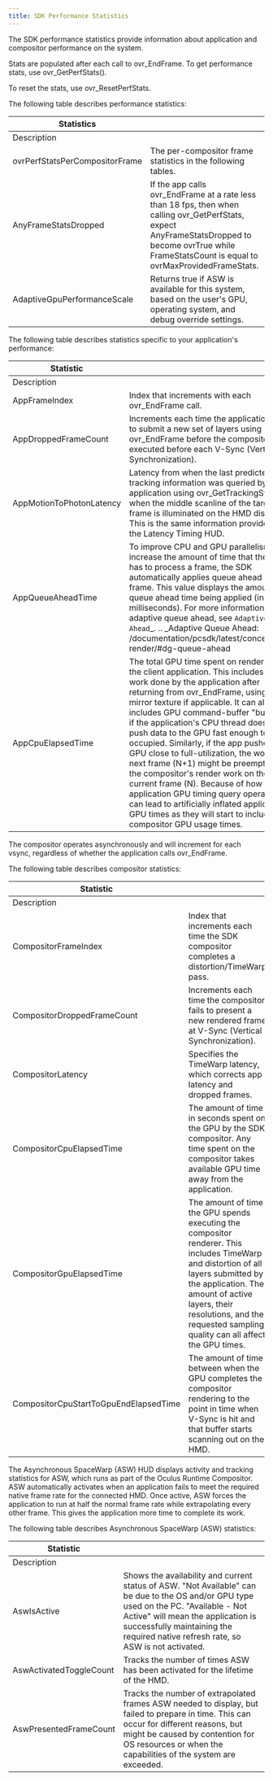 ```yaml
---
title: SDK Performance Statistics
---
```


The SDK performance statistics provide information about application and compositor performance on the system.

Stats are populated after each call to ovr_EndFrame. To get performance stats, use ovr_GetPerfStats().

To reset the stats, use ovr_ResetPerfStats.

The following table describes performance statistics:

|           Statistics           |                                                                                                                                                                                                        |
|--------------------------------|---------------------------------------------------------------------------------------------------------------------------------------------------------------------------------------------------------|
|          Description          |                                                                                                                                                                                                        |
| ovrPerfStatsPerCompositorFrame |                                                                      The per-compositor frame statistics in the following tables.                                                                      |
|      AnyFrameStatsDropped      | If the app calls ovr_EndFrame at a rate less than 18 fps, then when calling ovr_GetPerfStats, expect AnyFrameStatsDropped to become ovrTrue while FrameStatsCount is equal to ovrMaxProvidedFrameStats. |
|  AdaptiveGpuPerformanceScale  |                                        Returns true if ASW is available for this system, based on the user's GPU, operating system, and debug override settings.                                        |

The following table describes statistics specific to your application's performance:

|        Statistic        |                                                                                                                                                                                                                                                                                                                                                                                                                                                                                                                                                                                                                                                                                                          |
|--------------------------|-----------------------------------------------------------------------------------------------------------------------------------------------------------------------------------------------------------------------------------------------------------------------------------------------------------------------------------------------------------------------------------------------------------------------------------------------------------------------------------------------------------------------------------------------------------------------------------------------------------------------------------------------------------------------------------------------------------|
|       Description       |                                                                                                                                                                                                                                                                                                                                                                                                                                                                                                                                                                                                                                                                                                          |
|      AppFrameIndex      |                                                                                                                                                                                                                                                                                                                            Index that increments with each ovr_EndFrame call.                                                                                                                                                                                                                                                                                                                            |
|   AppDroppedFrameCount   |                                                                                                                                                                                                                                                               Increments each time the application fails to submit a new set of layers using ovr_EndFrame before the compositor is executed before each V-Sync (Vertical Synchronization).                                                                                                                                                                                                                                                               |
| AppMotionToPhotonLatency |                                                                                                                                                                                                                 Latency from when the last predicted tracking information was queried by the application using ovr_GetTrackingState() to when the middle scanline of the target frame is illuminated on the HMD display. This is the same information provided by the Latency Timing HUD.                                                                                                                                                                                                                 |
|    AppQueueAheadTime    |                                                                                                                                       To improve CPU and GPU parallelism and increase the amount of time that the GPU has to process a frame, the SDK automatically applies queue ahead up to 1 frame. This value displays the amount of queue ahead time being applied (in milliseconds). For more information about adaptive queue ahead, see `Adaptive Queue Ahead`_.  .. _Adaptive Queue Ahead: /documentation/pcsdk/latest/concepts/dg-render/#dg-queue-ahead                                                                                                                                       |
|    AppCpuElapsedTime    | The total GPU time spent on rendering by the client application. This includes the work done by the application after returning from ovr_EndFrame, using the mirror texture if applicable. It can also includes GPU command-buffer "bubbles" if the application's CPU thread doesn't push data to the GPU fast enough to keep it occupied. Similarly, if the app pushes the GPU close to full-utilization, the work on next frame (N+1) might be preempted by the compositor's render work on the current frame (N). Because of how the application GPU timing query operates, this can lead to artificially inflated application GPU times as they will start to include the compositor GPU usage times. |

The compositor operates asynchronously and will increment for each vsync, regardless of whether the application calls ovr_EndFrame. 

The following table describes compositor statistics:

|               Statistic               |                                                                                                                                                                                                                                                                        |
|---------------------------------------|-------------------------------------------------------------------------------------------------------------------------------------------------------------------------------------------------------------------------------------------------------------------------|
|              Description              |                                                                                                                                                                                                                                                                        |
|         CompositorFrameIndex         |                                                                                        Index that increments each time the SDK compositor completes a distortion/TimeWarp pass.                                                                                        |
|      CompositorDroppedFrameCount      |                                                                             Increments each time the compositor fails to present a new rendered frame at V-Sync (Vertical Synchronization).                                                                             |
|           CompositorLatency           |                                                                                             Specifies the TimeWarp latency, which corrects app latency and dropped frames.                                                                                             |
|       CompositorCpuElapsedTime       |                                                       The amount of time in seconds spent on the GPU by the SDK compositor. Any time spent on the compositor takes available GPU time away from the application.                                                       |
|       CompositorGpuElapsedTime       | The amount of time the GPU spends executing the compositor renderer. This includes TimeWarp and distortion of all layers submitted by the application. The amount of active layers, their resolutions, and the requested sampling quality can all affect the GPU times. |
| CompositorCpuStartToGpuEndElapsedTime |                                                   The amount of time between when the GPU completes the compositor rendering to the point in time when V-Sync is hit and that buffer starts scanning out on the HMD.                                                   |

 The Asynchronous SpaceWarp (ASW) HUD displays activity and tracking statistics for ASW, which runs as part of the Oculus Runtime Compositor. ASW automatically activates when an application fails to meet the required native frame rate for the connected HMD. Once active, ASW forces the application to run at half the normal frame rate while extrapolating every other frame. This gives the application more time to complete its work.

The following table describes Asynchronous SpaceWarp (ASW) statistics:

|        Statistic        |                                                                                                                                                                                                                                                                  |
|-------------------------|------------------------------------------------------------------------------------------------------------------------------------------------------------------------------------------------------------------------------------------------------------------|
|       Description       |                                                                                                                                                                                                                                                                  |
|       AswIsActive       | Shows the availability and current status of ASW. "Not Available" can be due to the OS and/or GPU type used on the PC. "Available - Not Active" will mean the application is successfully maintaining the required native refresh rate, so ASW is not activated. |
| AswActivatedToggleCount |                                                                                          Tracks the number of times ASW has been activated for the lifetime of the HMD.                                                                                          |
| AswPresentedFrameCount |           Tracks the number of extrapolated frames ASW needed to display, but failed to prepare in time. This can occur for different reasons, but might be caused by contention for OS resources or when the capabilities of the system are exceeded.           |
